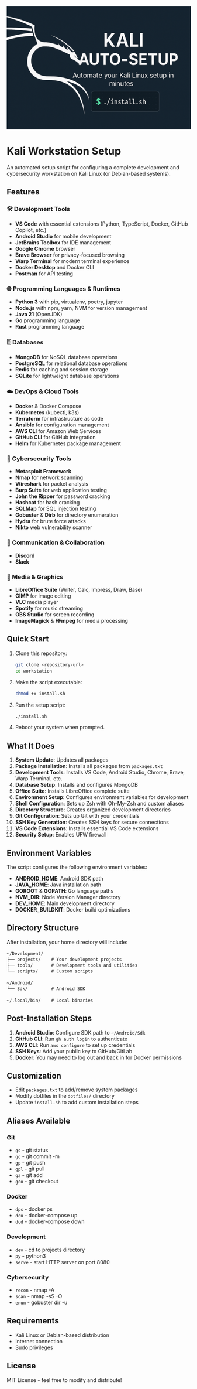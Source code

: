 
![Kali Workstation Setup Banner](kali-postinstall.png)
# Kali Workstation Setup

An automated setup script for configuring a complete development and cybersecurity workstation on Kali Linux (or Debian-based systems).

## Features

### 🛠️ Development Tools

- **VS Code** with essential extensions (Python, TypeScript, Docker, GitHub Copilot, etc.)
- **Android Studio** for mobile development
- **JetBrains Toolbox** for IDE management
- **Google Chrome** browser
- **Brave Browser** for privacy-focused browsing
- **Warp Terminal** for modern terminal experience
- **Docker Desktop** and Docker CLI
- **Postman** for API testing

### 🌐 Programming Languages & Runtimes

- **Python 3** with pip, virtualenv, poetry, jupyter
- **Node.js** with npm, yarn, NVM for version management
- **Java 21** (OpenJDK)
- **Go** programming language
- **Rust** programming language

### 🗄️ Databases

- **MongoDB** for NoSQL database operations
- **PostgreSQL** for relational database operations
- **Redis** for caching and session storage
- **SQLite** for lightweight database operations

### ☁️ DevOps & Cloud Tools

- **Docker** & Docker Compose
- **Kubernetes** (kubectl, k3s)
- **Terraform** for infrastructure as code
- **Ansible** for configuration management
- **AWS CLI** for Amazon Web Services
- **GitHub CLI** for GitHub integration
- **Helm** for Kubernetes package management

### 🔐 Cybersecurity Tools

- **Metasploit Framework**
- **Nmap** for network scanning
- **Wireshark** for packet analysis
- **Burp Suite** for web application testing
- **John the Ripper** for password cracking
- **Hashcat** for hash cracking
- **SQLMap** for SQL injection testing
- **Gobuster** & **Dirb** for directory enumeration
- **Hydra** for brute force attacks
- **Nikto** web vulnerability scanner

### 📱 Communication & Collaboration

- **Discord**
- **Slack**

### 🎨 Media & Graphics

- **LibreOffice Suite** (Writer, Calc, Impress, Draw, Base)
- **GIMP** for image editing
- **VLC** media player
- **Spotify** for music streaming
- **OBS Studio** for screen recording
- **ImageMagick** & **FFmpeg** for media processing

## Quick Start

1. Clone this repository:

   ```bash
   git clone <repository-url>
   cd workstation
   ```

2. Make the script executable:

   ```bash
   chmod +x install.sh
   ```

3. Run the setup script:

   ```bash
   ./install.sh
   ```

4. Reboot your system when prompted.

## What It Does

1. **System Update**: Updates all packages
2. **Package Installation**: Installs all packages from `packages.txt`
3. **Development Tools**: Installs VS Code, Android Studio, Chrome, Brave, Warp Terminal, etc.
4. **Database Setup**: Installs and configures MongoDB
5. **Office Suite**: Installs LibreOffice complete suite
6. **Environment Setup**: Configures environment variables for development
7. **Shell Configuration**: Sets up Zsh with Oh-My-Zsh and custom aliases
8. **Directory Structure**: Creates organized development directories
9. **Git Configuration**: Sets up Git with your credentials
10. **SSH Key Generation**: Creates SSH keys for secure connections
11. **VS Code Extensions**: Installs essential VS Code extensions
12. **Security Setup**: Enables UFW firewall

## Environment Variables

The script configures the following environment variables:

- **ANDROID_HOME**: Android SDK path
- **JAVA_HOME**: Java installation path
- **GOROOT** & **GOPATH**: Go language paths
- **NVM_DIR**: Node Version Manager directory
- **DEV_HOME**: Main development directory
- **DOCKER_BUILDKIT**: Docker build optimizations

## Directory Structure

After installation, your home directory will include:

```
~/Development/
├── projects/    # Your development projects
├── tools/       # Development tools and utilities
└── scripts/     # Custom scripts

~/Android/
└── Sdk/         # Android SDK

~/.local/bin/    # Local binaries
```

## Post-Installation Steps

1. **Android Studio**: Configure SDK path to `~/Android/Sdk`
2. **GitHub CLI**: Run `gh auth login` to authenticate
3. **AWS CLI**: Run `aws configure` to set up credentials
4. **SSH Keys**: Add your public key to GitHub/GitLab
5. **Docker**: You may need to log out and back in for Docker permissions

## Customization

- Edit `packages.txt` to add/remove system packages
- Modify dotfiles in the `dotfiles/` directory
- Update `install.sh` to add custom installation steps

## Aliases Available

### Git

- `gs` - git status
- `gc` - git commit -m
- `gp` - git push
- `gpl` - git pull
- `ga` - git add
- `gco` - git checkout

### Docker

- `dps` - docker ps
- `dcu` - docker-compose up
- `dcd` - docker-compose down

### Development

- `dev` - cd to projects directory
- `py` - python3
- `serve` - start HTTP server on port 8080

### Cybersecurity

- `recon` - nmap -A
- `scan` - nmap -sS -O
- `enum` - gobuster dir -u

## Requirements

- Kali Linux or Debian-based distribution
- Internet connection
- Sudo privileges

## License

MIT License - feel free to modify and distribute!
